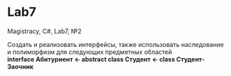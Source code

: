 # Lab7
Magistracy, C#, Lab7, №2

Создать и реализовать интерфейсы, также использовать наследование и полиморфизм для следующих предметных областей  
**interface Абитуриент <- abstract class Студент <- class Студент-Заочник** 
